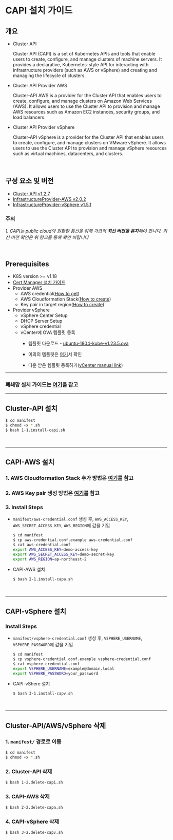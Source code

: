# CAPI 설치 가이드

## 개요
- Cluster API
  
  Cluster API (CAPI) is a set of Kubernetes APIs and tools that enable users to create, configure, and manage clusters of machine servers. It provides a declarative, Kubernetes-style API for interacting with infrastructure providers (such as AWS or vSphere) and creating and managing the lifecycle of clusters.

- Cluster API Provider AWS
    
    Cluster-API AWS is a provider for the Cluster API that enables users to create, configure, and manage clusters on Amazon Web Services (AWS). It allows users to use the Cluster API to provision and manage AWS resources such as Amazon EC2 instances, security groups, and load balancers.


- Cluster API Provider vSphere
    
    Cluster-API vSphere is a provider for the Cluster API that enables users to create, configure, and manage clusters on VMware vSphere. It allows users to use the Cluster API to provision and manage vSphere resources such as virtual machines, datacenters, and clusters.

<br/>

## 구성 요소 및 버전
- [Cluster API v1.2.7](https://github.com/kubernetes-sigs/cluster-api/tree/v1.2.7)
- [InfrastructureProvider-AWS v2.0.2](https://github.com/kubernetes-sigs/cluster-api-provider-aws/tree/v2.0.2)
- [InfrastructureProvider-vSphere v1.5.1](https://github.com/kubernetes-sigs/cluster-api-provider-vsphere/tree/v1.5.1)

 ### **주의**
 _1. CAPI는 public cloud와 원활한 통신을 위해 가급적 **최신 버전을 유지**해야 합니다. 최신 버전 확인은 위 링크를 통해 확인 바랍니다_

<br/>

## Prerequisites
- K8S version >= v1.18
- [Cert Manager 설치 가이드](https://github.com/tmax-cloud/install-cert-manager)
- Provider AWS
    - AWS credential([How to get](https://docs.aws.amazon.com/IAM/latest/UserGuide/id_credentials_access-keys.html))
    - AWS Cloudformation Stack([How to create](https://github.com/tmax-cloud/install-capi/tree/5.0#AWS-Cloudformation-Stack-추가-방법))
    - Key pair in target region([How to create](https://github.com/tmax-cloud/install-capi/tree/5.0#AWS-Key-pare-생성-방법))
- Provider vSphere
    - vSphere Center Setup
    - DHCP Server Setup
    - vSphere credential
    - vCenter에 OVA 템플릿 등록
        - 템플릿 다운로드 - [ubuntu-1804-kube-v1.23.5.ova](https://storage.googleapis.com/capv-images/release/v1.23.5/ubuntu-1804-kube-v1.23.5.ova)
        - 이외의 템플릿은 [여기](https://github.com/kubernetes-sigs/cluster-api-provider-vsphere/tree/v1.5.1#kubernetes-versions-with-published-ovas)서 확인

        - 다운 받은 템플릿 등록하기([vCenter manual link](https://docs.vmware.com/kr/VMware-vSphere/7.0/com.vmware.vsphere.vm_admin.doc/GUID-AFEDC48B-C96F-4088-9C1F-4F0A30E965DE.html))


<hr/>

### 폐쇄망 설치 가이드는 [여기](doc/offline.md)을 참고

<hr/>

## Cluster-API 설치
   
```bash
$ cd manifest
$ chmod +x *.sh
$ bash 1-1.install-capi.sh
```
    
<br/>

<hr/>

## CAPI-AWS 설치
### 1. AWS Cloudformation Stack 추가 방법은 [여기](doc/AWS_CONSOLE.md#aws-cloudformation-stack-추가-방법)를 참고
### 2. AWS Key pair 생성 방법은 [여기](doc/AWS_CONSOLE.md#aws-key-pair-생성-방법)를 참고

### 3. Install Steps

- `manifest/aws-credential.conf` 생성 후, `AWS_ACCESS_KEY`, `AWS_SECRET_ACCESS_KEY`, `AWS_REGION`에 값을 기입 
    ```bash
    $ cd manifest
    $ cp aws-credential.conf.example aws-credential.conf
    $ cat aws-credential.conf
    export AWS_ACCESS_KEY=demo-access-key
    export AWS_SECRET_ACCESS_KEY=demo-secret-key
    export AWS_REGION=ap-northeast-2
    ```


- CAPI-AWS 설치
    ```bash
    $ bash 2-1.install-capa.sh
    ```

    
<br/>

<hr/>

## CAPI-vSphere 설치

### Install Steps
- `manifest/vsphere-credential.conf` 생성 후, `VSPHERE_USERNAME`, `VSPHERE_PASSWORD`에 값을 기입 
    ```bash
    $ cd manifest
    $ cp vsphere-credential.conf.example vsphere-credential.conf
    $ cat vsphere-credential.conf
    export VSPHERE_USERNAME=example@domain.local
    export VSPHERE_PASSWORD=your_password
    ```


- CAPI-vShere 설치
    ```bash
    $ bash 3-1.install-capv.sh
    ``` 
    
<br/>

<hr/>

## Cluster-API/AWS/vSphere 삭제

### 1. `manifest/` 경로로 이동
    
```bash
$ cd manifest
$ chmod +x *.sh
```

### 2. Cluster-API 삭제

```bash
$ bash 1-2.delete-capi.sh
```


### 3. CAPI-AWS 삭제

```bash
$ bash 2-2.delete-capa.sh
```

### 4. CAPI-vSphere 삭제

```bash
$ bash 3-2.delete-capv.sh
```
